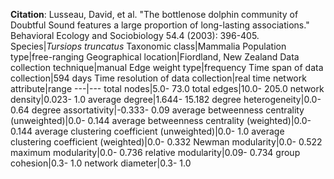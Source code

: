 **Citation**: Lusseau, David, et al. "The bottlenose dolphin community of Doubtful Sound features a large proportion of long-lasting associations." Behavioral Ecology and Sociobiology 54.4 (2003): 396-405.
Species|*Tursiops truncatus*
Taxonomic class|Mammalia
Population type|free-ranging
Geographical location|Fiordland, New Zealand
Data collection technique|manual 
Edge weight type|frequency
Time span of data collection|594 days
Time resolution of data collection|real time
network attribute|range
---|---
total nodes|5.0- 73.0
total edges|10.0- 205.0
network density|0.023- 1.0
average degree|1.644- 15.182
degree heterogeneity|0.0- 0.64
degree assortativity|-0.333- 0.09
average betweenness centrality (unweighted)|0.0- 0.144
average betweenness centrality (weighted)|0.0- 0.144
average clustering coefficient (unweighted)|0.0- 1.0
average clustering coefficient (weighted)|0.0- 0.332
Newman modularity|0.0- 0.522
maximum modularity|0.0- 0.736
relative modularity|0.09- 0.734
group cohesion|0.3- 1.0
network diameter|0.3- 1.0
